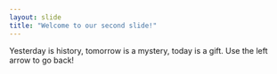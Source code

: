 ```yaml
---
layout: slide
title: "Welcome to our second slide!"
---
```

Yesterday is history, tomorrow is a mystery, today is a gift.
Use the left arrow to go back!
